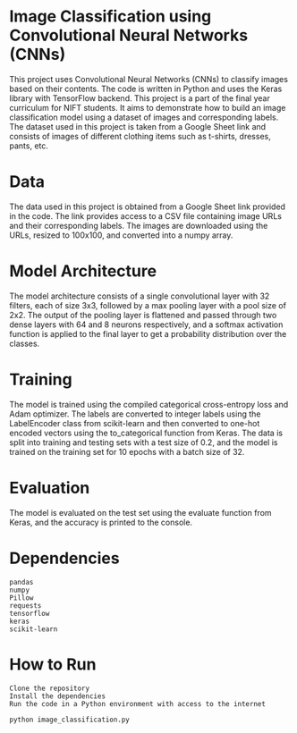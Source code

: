 # Image Classification using Convolutional Neural Networks (CNNs)

This project uses Convolutional Neural Networks (CNNs) to classify images based on their contents. The code is written in Python and uses the Keras library with TensorFlow backend.
This project is a part of the final year curriculum for NIFT students. It aims to demonstrate how to build an image classification model using a dataset of images and corresponding labels. The dataset used in this project is taken from a Google Sheet link and consists of images of different clothing items such as t-shirts, dresses, pants, etc.
# Data

The data used in this project is obtained from a Google Sheet link provided in the code. The link provides access to a CSV file containing image URLs and their corresponding labels. The images are downloaded using the URLs, resized to 100x100, and converted into a numpy array.
# Model Architecture

The model architecture consists of a single convolutional layer with 32 filters, each of size 3x3, followed by a max pooling layer with a pool size of 2x2. The output of the pooling layer is flattened and passed through two dense layers with 64 and 8 neurons respectively, and a softmax activation function is applied to the final layer to get a probability distribution over the classes.
# Training

The model is trained using the compiled categorical cross-entropy loss and Adam optimizer. The labels are converted to integer labels using the LabelEncoder class from scikit-learn and then converted to one-hot encoded vectors using the to_categorical function from Keras. The data is split into training and testing sets with a test size of 0.2, and the model is trained on the training set for 10 epochs with a batch size of 32.
# Evaluation

The model is evaluated on the test set using the evaluate function from Keras, and the accuracy is printed to the console.
# Dependencies

    pandas
    numpy
    Pillow
    requests
    tensorflow
    keras
    scikit-learn

# How to Run

    Clone the repository
    Install the dependencies
    Run the code in a Python environment with access to the internet

```python image_classification.py```
